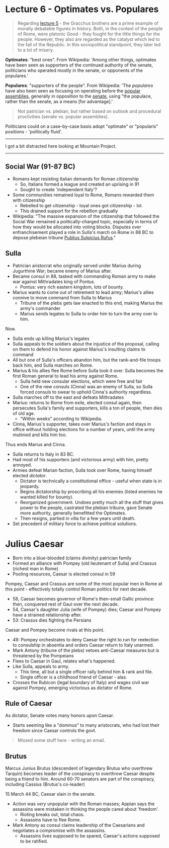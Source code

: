 # Lecture 6 - Optimates vs. Populares

> Regarding [lecture 5](lecture5.md) - the Gracchus brothers are a prime example of morally debatable figures in history. Both, in the context of the people of Rome, were platonic Good - they fought for the little things for the people. However, they also are regarded as the catalyst which led to the fall of the Republic. In this sociopolitical standpoint, they later led to a lot of misery.

**Optimates**: "best ones". From Wikipedia: 'Among other things, optimates have been seen as supporters of the continued authority of the senate, politicians who operated mostly in the senate, or opponents of the populares.'

**Populares**: "supporters of the people". From Wikipedia: 'The _populares_ have also been seen as focusing on operating before the [popular assemblies](https://en.wikipedia.org/wiki/Constitution_of_the_Roman_Republic#Assemblies "Constitution of the Roman Republic"), generally in opposition to the [senate](https://en.wikipedia.org/wiki/Roman_senate "Roman senate"), using "the populace, rather than the senate, as a means [for advantage].'

> Not patrician vs. plebian, but rather based on outlook and procedural proclivities (senate vs. popular assemblies). 

Politicians could on a case-by-case basis adopt "optimate" or "popularis" positions - 'politically fluid'. 

---

I got a bit distracted here looking at Mountain Project.

---

## Social War (91-87 BC)

- Romans kept resisting Italian demands for Roman citizenship
	- So, Italians formed a league and created an uprising in 91
	- Sought to create 'independent Italy'?
- Some communities remained loyal to Rome, Romans rewarded them with citizenship
	- Rebelled to get citizenship - loyal ones got citizenship - lol.
	- This drained support for the rebellion gradually
- Wikipedia: "The massive expansion of the citizenship that followed the Social War remained a politically-charged topic, especially in terms of how they would be allocated into voting blocks. Disputes over enfranchisement played a role in Sulla's march on Rome in 88 BC to depose plebeian tribune [Publius Sulpicius Rufus](https://en.wikipedia.org/wiki/Publius_Sulpicius_Rufus "Publius Sulpicius Rufus")."

## Sulla

- Patrician aristocrat who originally served under Marius during Jugurthine War; became enemy of Marius after.
- Became consul in 88, tasked with commanding Roman army to make war against Mithradates king of Pontus.
	- Pontus: very rich eastern kingdom, lots of bounty.
- Marius wants to come out of retirement to lead army; Marius's allies connive to move command from Sulla to Marius
	- Tribune of the plebs gets law enacted to this end, making Marius the army's commander
	- Marius sends legates to Sulla to order him to turn the army over to him.

Now.

- Sulla ends up killing Marius's legates
- Sulla appeals to the soldiers about the injustice of the proposal, calling on them to defend his honor against Marius's insulting claims to command
- All but one of Sulla's officers abandon him, but the rank-and-file troops back him, and Sulla marches on Rome. 
- Marius & his allies flee Rome before Sulla took it over. Sulla becomes the first Roman general to lead his army against Rome. 
	- Sulla held new consular elections, which were free and fair
	- One of the new consuls (Cinna) was an enemy of Sulla, so Sulla forced consuls to swear to uphold Cinna's authority regardless.
- Sulla marches off to the east and defeats Mithradates
- Marius: returns to Rome from exile, elected consul again, then persecutes Sulla's family and supporters, kills a ton of people, then dies of old age.
	- "Within weeks" according to Wikipedia. 
- Cinna, Marius's supporter, takes over Marius's faction and stays in office without holding elections for a number of years, until the army mutinied and kills him too. 

Thus ends Marius and Cinna.

- Sulla returns to Italy in 83 BC.
- Had most of his supporters (and victorious army) with him, pretty annoyed.
- Armies defeat Marian faction, Sulla took over Rome, having himself elected *dictator*.
	- Dictator is technically a constitutional office - useful when state is in jeopardy. 
	- Begins dictatorship by proscribing all his enemies (listed enemies he wanted killed for bounty).
	- Reorganized government. Undoes pretty much all the stuff that gives power to the people, castrated the plebian tribune, gave Senate more authority, generally benefitted the Optimates.
	- Then resigns, partied in villa for a few years until death.
- Set precedent of military force to achieve political solutions. 

# Julius Caesar

- Born into a blue-blooded (claims divinity) patrician family
- Formed an alliance with Pompey (old lieutenant of Sulla) and Crassus (richest man in Rome)
- Pooling resources, Caesar is elected consul in 59

Pompey, Caesar and Crassus are some of the most popular men in Rome at this point - effectively totally control Roman politics for next decade.

- 58, Caesar becomes governor of Rome's then-small Gallic province: then, conquered rest of Gaul over the next decade.
- 54, Caesar's daughter Julia (wife of Pompey) dies; Caesar and Pompey have a strained relationship after.
- 53: Crassus dies fighting the Persians

Caesar and Pompey become rivals at this point. 

- 49: Pompey orchestrates to deny Caesar the right to run for reelection to consulship in absentia and orders Caesar return to Italy unarmed.
- Mark Antony (tribune of the plebs) vetoes anti-Caesar measures but is threatened by the Pompeians
- Flees to Caesar in Gaul, relates what's happened.
- Like Sulla, appeals to army.
	- This time, all but a single officer rally behind him & rank and file.
	- Single officer is a childhood friend of Caesar - alas.
- Crosses the Rubicon (legal boundary of Italy) and wages civil war against Pompey, emerging victorious as dictator of Rome. 


## Rule of Caesar

As dictator, Senate votes many honors upon Caesar. 

- Starts seeming like a "dominus" to many aristocrats, who had lost their freedom since Caesar controls the govt. 

> Missed some stuff here - writing an email.

## Brutus

Marcus Junius Brutus (descendent of legendary Brutus who overthrew Tarquin) becomes leader of the conspiracy to overthrow Caesar despite being a friend to him. Around 60-70 senators are part of the conspiracy, including Cassius (Brutus's co-leader)

15 March 44 BC, Caesar slain in the senate.

- Action was *very* unpopular with the Roman masses; Appian says the assassins were mistaken in thinking the people cared about 'freedom'. 
	- Rioting breaks out, total chaos.
	- Assassins have to flee Rome. 
- Mark Antony as consul claims leadership of the Caesarians and negotiates a compromise with the assassins.
	- Assassins lives supposed to be spared, Caesar's actions supposed to be ratified.